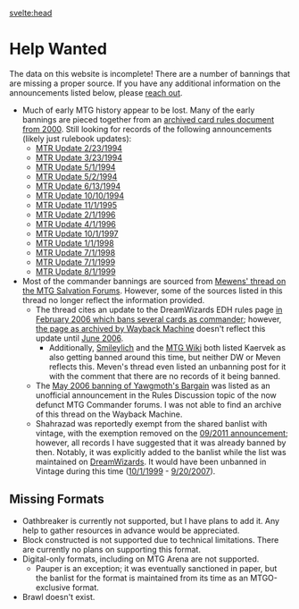 <svelte:head>
<title>Help Wanted</title>
</svelte:head>

# Help Wanted

The data on this website is incomplete! There are a number of bannings that are missing a proper source. If you have any
additional information on the announcements listed below, please [reach out](/contact).

- Much of early MTG history appear to be lost. Many of the early bannings are pieced together from
  an [archived card rules document from 2000](https://web.archive.org/web/20001212180600/http://www.activesw.com/~sdangelo/magic/rule-cards.html).
  Still looking for records of the following announcements (likely just rulebook updates):
    - [MTR Update 2/23/1994](/announcements#announcement_2)
    - [MTR Update 3/23/1994](/announcements#announcement_3)
    - [MTR Update 5/1/1994](/announcements#announcement_4)
    - [MTR Update 5/2/1994](/announcements#announcement_5)
    - [MTR Update 6/13/1994](/announcements#announcement_6)
    - [MTR Update 10/10/1994](/announcements#announcement_9)
    - [MTR Update 11/1/1995](/announcements#announcement_13)
    - [MTR Update 2/1/1996](/announcements#announcement_14)
    - [MTR Update 4/1/1996](/announcements#announcement_15)
    - [MTR Update 10/1/1997](/announcements#announcement_22)
    - [MTR Update 1/1/1998](/announcements#announcement_23)
    - [MTR Update 7/1/1998](/announcements#announcement_24)
    - [MTR Update 7/1/1999](/announcements#announcement_28)
    - [MTR Update 8/1/1999](/announcements#announcement_29)
- Most of the commander bannings are sourced
  from [Mewens' thread on the MTG Salvation Forums](https://www.mtgsalvation.com/forums/the-game/commander-edh/204244-edh-banlist-timeline).
  However, some of the sources listed in this thread no longer reflect the information provided.
    - The thread cites an update to the DreamWizards EDH rules
      page [in February 2006 which bans several cards as commander](/announcements#announcement_51);
      however, [the page as archived by Wayback Machine](https://web.archive.org/web/20060212175040/http://www.dreamwizards.com:80/edh.html)
      doesn't reflect this update
      until [June 2006](https://web.archive.org/web/20060613021744/http://www.dreamwizards.com:80/edh.html).
        - Additionally, [Smileylich](https://smileylich.com/mtg/magocracy/Magocracy_G3.html) and
          the [MTG Wiki](https://mtg.fandom.com/wiki/Banned_and_restricted_cards/Timeline#February_3) both listed
          Kaervek as also getting banned around this time, but neither DW or Meven reflects this. Meven's thread even
          listed an unbanning post for it with the comment that there are no records of it being banned.
    - The [May 2006 banning of Yawgmoth's Bargain](/announcements#announcement_52) was listed as an unofficial
      announcement in the Rules Discussion topic of the now defunct MTG Commander forums. I was not able to find an
      archive of this thread on the Wayback Machine.
    - Shahrazad was reportedly exempt from the shared banlist with vintage, with the exemption removed on
      the [09/2011 announcement](https://web.archive.org/web/20111228040311/http://mtgcommander.net/Forum/viewtopic.php?f=1&t=10749);
      however, all records I have suggested that it was already banned by then. Notably, it was explicitly added to the
      banlist while the list was maintained
      on [DreamWizards](https://web.archive.org/web/20051217105153/http://www.dreamwizards.com:80/edh.html). It would
      have been unbanned in Vintage during this
      time ([10/1/1999](/announcements#announcement_30) - [9/20/2007](/announcements#announcement_56)).

## Missing Formats

- Oathbreaker is currently not supported, but I have plans to add it. Any help to gather resources in advance would be
  appreciated.
- Block constructed is not supported due to technical limitations. There are currently no plans on supporting this
  format.
- Digital-only formats, including on MTG Arena are not supported.
    - Pauper is an exception; it was eventually sanctioned in paper, but the banlist for the format is maintained from
      its time as an MTGO-exclusive format.
- Brawl doesn't exist.
